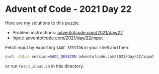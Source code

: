 # Advent of Code - 2021 Day 22
Here are my solutions to this puzzle.

* Problem instructions: [adventofcode.com/2021/day/22](https://adventofcode.com/2021/day/22)
* Input: [adventofcode.com/2021/day/22/input](https://adventofcode.com/2021/day/22/input)

Fetch input by exporting `$AOC_SESSION` in your shell and then:
```bash
curl -OJLsb session=$AOC_SESSION adventofcode.com/2021/day/22/input
```

or run `fetch_input.sh` in this directory.
